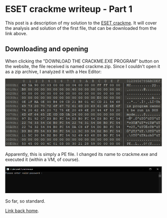 # ESET crackme writeup - Part 1

This post is a description of my solution to the [ESET crackme](https://join.eset.com/en/challenges/crack-me). It will cover the analysis and solution of the first file, that can be downloaded from the link above.

## Downloading and opening
When clicking the "DOWNLOAD THE CRACKME.EXE PROGRAM" button on the website, the file received is named crackme.zip. Since I couldn't open it as a zip archive, I analyzed it with a Hex Editor:

![First few bytes of crackme.zip](./file_format.PNG)

Apparently, this is simply a PE file. I changed its name to crackme.exe and executed it (within a VM, of course).

![Executing crackme.exe](./run_first_time.PNG)

So far, so standard.



[Link back home](../README.md).
